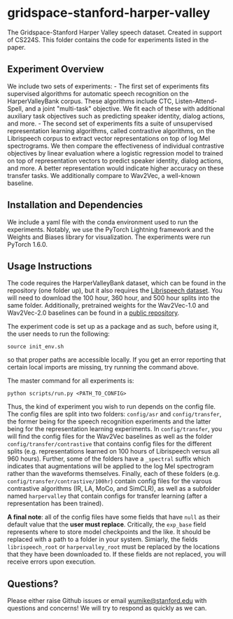 # gridspace-stanford-harper-valley
The Gridspace-Stanford Harper Valley speech dataset. Created in support of CS224S. This folder contains the code for experiments listed in the paper.

## Experiment Overview 
We include two sets of experiments:
    - The first set of experiments fits supervised algorithms for automatic speech recognition on the HarperValleyBank corpus. These algorithms include CTC, Listen-Attend-Spell, and a joint "multi-task" objective. We fit each of these with additional auxiliary task objectives such as predicting speaker identity, dialog actions, and more. 
    - The second set of experiments fits a suite of unsupervised representation learning algorithms, called contrastive algorithms, on the Librispeech corpus to extract vector representations on top of log Mel spectrograms. We then compare the effectiveness of individual contrastive objectives by linear evaluation where a logistic regression model to trained on top of representation vectors to predict speaker identity, dialog actions, and more. A better representation would indicate higher accuracy on these transfer tasks. We additionally compare to Wav2Vec, a well-known baseline.

## Installation and Dependencies
We include a yaml file with the conda environment used to run the experiments. Notably, we use the PyTorch Lightning framework and the Weights and Biases library for visualization. The experiments were run PyTorch 1.6.0. 

## Usage Instructions

The code requires the HarperValleyBank dataset, which can be found in the repository (one folder up), but it also requires the [Librispeech dataset](http://www.openslr.org/12/). You will need to download the 100 hour, 360 hour, and 500 hour splits into the same folder. Additionally, pretrained weights for the Wav2Vec-1.0 and Wav2Vec-2.0 baselines can be found in a [public repository](https://github.com/pytorch/fairseq/tree/master/examples/wav2vec).

The experiment code is set up as a package and as such, before using it, the user needs to run the following: 
```
source init_env.sh
```
so that proper paths are accessible locally. If you get an error reporting that certain local imports are missing, try running the command above. 

The master command for all experiments is:
```
python scripts/run.py <PATH_TO_CONFIG>
```
Thus, the kind of experiment you wish to run depends on the config file. The config files are split into two folders: `config/asr` and `config/transfer`, the former being for the speech recognition experiments and the latter being for the representation learning experiments. In `config/transfer`, you will find the config files for the Wav2Vec baselines as well as the folder `config/transfer/contrastive` that contains config files for the different splits (e.g. representations learned on 100 hours of Librispeech versus all 960 hours). Further, some of the folders have a `_spectral` suffix which indicates that augmentations will be applied to the log Mel spectrogram rather than the waveforms themselves. Finally, each of these folders (e.g. `config/transfer/contrastive/100hr`) contain config files for the varous contrastive algorithms (IR, LA, MoCo, and SimCLR), as well as a subfolder named `harpervalley` that contain configs for transfer learning (after a representation has been trained). 

**A final note**: all of the config files have some fields that have `null` as their default value that the **user must replace**. Critically, the `exp_base` field represents where to store model checkpoints and the like. It should be replaced with a path to a folder in your system. Simiarly, the fields `librispeech_root` or `harpervalley_root` must be replaced by the locations that they have been downloaded to. If these fields are not replaced, you will receive errors upon execution.

## Questions? 
Please either raise Github issues or email <wumike@stanford.edu> with questions and concerns! We will try to respond as quickly as we can.